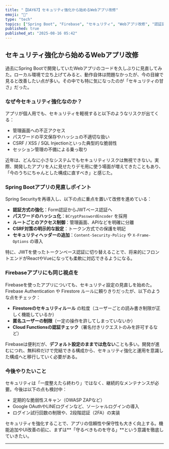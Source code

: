 ```yaml
---
title: "【DAY67】セキュリティ強化から始めるWebアプリ改修"
emoji: "🔐"
type: "tech"
topics: ["Spring Boot", "Firebase", "セキュリティ", "Webアプリ改修", "認証認可"]
published: true
published_at: "2025-08-16 05:42"
---
```


## セキュリティ強化から始めるWebアプリ改修

過去にSpring Bootで開発していたWebアプリのコードを久しぶりに見直してみた。ローカル環境で立ち上げてみると、動作自体は問題なかったが、今の目線で見ると改善したい点が多い。その中でも特に気になったのが「セキュリティの甘さ」だった。

### なぜ今セキュリティ強化なのか？

アプリが個人用でも、セキュリティを軽視すると以下のようなリスクが出てくる：

- 管理画面への不正アクセス
- パスワードの平文保存やハッシュの不適切な扱い
- CSRF / XSS / SQL Injectionといった典型的な脆弱性
- セッション管理の不備による乗っ取り

近年は、どんなに小さなシステムでもセキュリティリスクは無視できない。実際、開発したアプリを人に見せたりデモ用に使う場面が増えてきたこともあり、「今のうちにちゃんとした構成に直すべき」と感じた。

### Spring Bootアプリの見直しポイント

Spring Securityを再導入し、以下の点に重点を置いて改修を進めている：

- **認証方式の強化**：Form認証からJWTベース認証へ
- **パスワードのハッシュ化**：`BCryptPasswordEncoder` を採用
- **ルートごとのアクセス制御**：管理画面、APIなどを明確に分離
- **CSRF対策の明示的な設定**：トークン方式での保護を明記
- **セキュリティヘッダーの追加**：`Content-Security-Policy` や `X-Frame-Options` の導入

特に、JWTを使ったトークンベース認証に切り替えることで、将来的にフロントエンドがReactやVueになっても柔軟に対応できるようになる。

### Firebaseアプリにも同じ視点を

Firebaseを使ったアプリについても、セキュリティ設定の見直しを始めた。Firebase Authentication や Firestore ルールに頼りきりだったが、以下のような点をチェック：

- **Firestoreのセキュリティルール** の粒度（ユーザーごとの読み書き制限が正しく機能しているか）
- **匿名ユーザーの制限**（一定の操作を許してしまっていないか）
- **Cloud Functionsの認証チェック**（署名付きリクエストのみを許可するなど）

Firebaseは便利だが、**デフォルト設定のままでは危ない**ことも多い。開発が進むにつれ、無料枠だけで完結できる構成から、セキュリティ強化と運用を意識した構成へと移行していく必要がある。

### 今後やりたいこと

セキュリティは「一度整えたら終わり」ではなく、継続的なメンテナンスが必要。今後は以下の点も検討中：

- 定期的な脆弱性スキャン（OWASP ZAPなど）
- Google OAuthやLINEログインなど、ソーシャルログインの導入
- ログイン試行回数の制限や、2段階認証（2FA）の実装

セキュリティを強化することで、アプリの信頼性や保守性も大きく向上する。機能追加やUI改善の前に、まずは**「守るべきものを守る」**という意識を徹底していきたい。

---